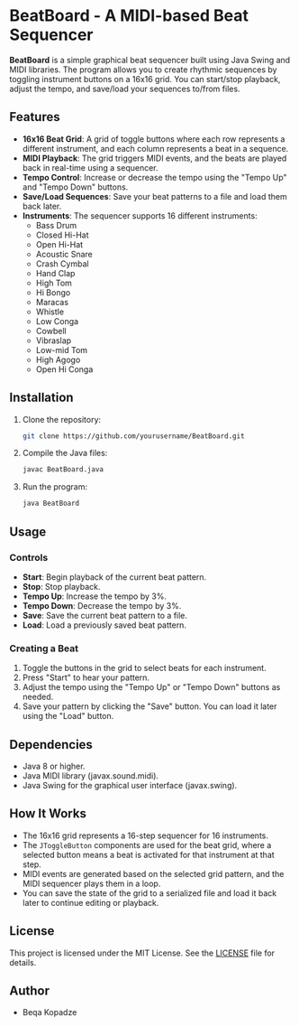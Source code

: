 # BeatBoard - A MIDI-based Beat Sequencer

**BeatBoard** is a simple graphical beat sequencer built using Java Swing and MIDI libraries. The program allows you to create rhythmic sequences by toggling instrument buttons on a 16x16 grid. You can start/stop playback, adjust the tempo, and save/load your sequences to/from files.

## Features

- **16x16 Beat Grid**: A grid of toggle buttons where each row represents a different instrument, and each column represents a beat in a sequence.
- **MIDI Playback**: The grid triggers MIDI events, and the beats are played back in real-time using a sequencer.
- **Tempo Control**: Increase or decrease the tempo using the "Tempo Up" and "Tempo Down" buttons.
- **Save/Load Sequences**: Save your beat patterns to a file and load them back later.
- **Instruments**: The sequencer supports 16 different instruments:
  - Bass Drum
  - Closed Hi-Hat
  - Open Hi-Hat
  - Acoustic Snare
  - Crash Cymbal
  - Hand Clap
  - High Tom
  - Hi Bongo
  - Maracas
  - Whistle
  - Low Conga
  - Cowbell
  - Vibraslap
  - Low-mid Tom
  - High Agogo
  - Open Hi Conga

## Installation

1. Clone the repository:
    ```bash
    git clone https://github.com/yourusername/BeatBoard.git
    ```
2. Compile the Java files:
    ```bash
    javac BeatBoard.java
    ```
3. Run the program:
    ```bash
    java BeatBoard
    ```

## Usage

### Controls

- **Start**: Begin playback of the current beat pattern.
- **Stop**: Stop playback.
- **Tempo Up**: Increase the tempo by 3%.
- **Tempo Down**: Decrease the tempo by 3%.
- **Save**: Save the current beat pattern to a file.
- **Load**: Load a previously saved beat pattern.

### Creating a Beat

1. Toggle the buttons in the grid to select beats for each instrument.
2. Press "Start" to hear your pattern.
3. Adjust the tempo using the "Tempo Up" or "Tempo Down" buttons as needed.
4. Save your pattern by clicking the "Save" button. You can load it later using the "Load" button.

## Dependencies

- Java 8 or higher.
- Java MIDI library (javax.sound.midi).
- Java Swing for the graphical user interface (javax.swing).

## How It Works

- The 16x16 grid represents a 16-step sequencer for 16 instruments.
- The `JToggleButton` components are used for the beat grid, where a selected button means a beat is activated for that instrument at that step.
- MIDI events are generated based on the selected grid pattern, and the MIDI sequencer plays them in a loop.
- You can save the state of the grid to a serialized file and load it back later to continue editing or playback.

## License

This project is licensed under the MIT License. See the [LICENSE](LICENSE) file for details.

## Author

- Beqa Kopadze
